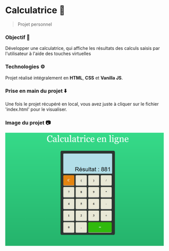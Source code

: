 # Calculatrice 🧮

> Projet personnel

### Objectif 💬
Développer une calculatrice, qui affiche les résultats des calculs saisis par l'utilisateur à l'aide des touches virtuelles

### Technologies ⚙️
Projet réalisé intégralement en **HTML**, **CSS** et **Vanilla JS**.

### Prise en main du projet ⬇️
Une fois le projet récupéré en local, vous avez juste à cliquer sur le fichier 'index.html' pour le visualiser.

### Image du projet 📷
![Calculatrice](https://github.com/Louis-Cauvet/Captures-des-projets/blob/main/Calculatrice/Capture.png)

